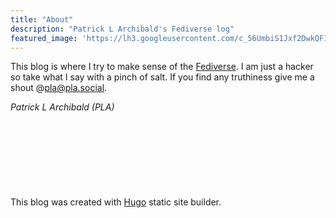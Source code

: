 ```yaml
---
title: "About"
description: "Patrick L Archibald's Fediverse log"
featured_image: 'https://lh3.googleusercontent.com/c_56UmbiS1Jxf2DwkQF1js7y1nVDR4xWPURinJOPJDFZrxUC5uNoo3VjVHRYMWlBY5tFJ-sdfTkkJceUEd-gmDoT30lIgoV_w0ifBh9vgqrr99gC9BDqImjCnZtpOcC9nU6ZK-I-Gh0=w2400'
---
```


This blog is where I try to make sense of the [Fediverse](https://en.wikipedia.org/wiki/Fediverse). I am just a hacker so take what I say with a pinch of salt. If you find any truthiness give me a shout @pla@pla.social. 

_Patrick L Archibald (PLA)_

<p style="font-size:3em">&nbsp;</p>


This blog was created with [Hugo](https://gohugo.io/) static site builder.
